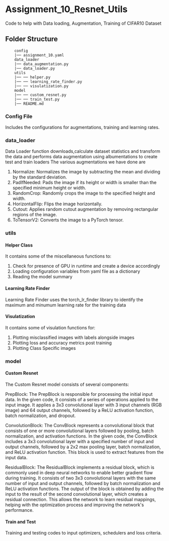 # Assignment_10_Resnet_Utils
Code to help with Data loading, Augmentation, Training of CIFAR10 Dataset

## Folder Structure

~~~
    config
    |── assignment_10.yaml
    data_loader
    |── data_augmentation.py
    |── data_loader.py
    utils
    |── ── helper.py
    |── ── learning_rate_finder.py
    |── ── visulatization.py
    model
    |── ── custom_resnet.py
    |── ── train_test.py
    |── README.md

~~~

### Config File
Includes the configurations for augmentations, training and learning rates.

### data_loader
Data Loader function downloads,calculate dataset statistics and transform the data and performs data augmentation using albumentations to create test and train loaders 
The various augmentations we have done are
1. Normalize: Normalizes the image by subtracting the mean and dividing by the standard deviation.
2. PadIfNeeded: Pads the image if its height or width is smaller than the specified minimum height or width.
3. RandomCrop: Randomly crops the image to the specified height and width.
4. HorizontalFlip: Flips the image horizontally.
5. Cutout: Applies random cutout augmentation by removing rectangular regions of the image.
6. ToTensorV2: Converts the image to a PyTorch tensor.

### utils

#### Helper Class
It contains some of the miscellaneous functions to:
1. Check for presence of GPU in runtime and create a device accordingly
2. Loading configuration variables from yaml file as a dictionary
3. Reading the model summary

#### Learning Rate Finder
Learning Rate Finder uses the torch_lr_finder library to identify the maximum and minumum learning rate for the training data

#### Visulatization
It contains some of visulation functions for:
1. Plotting misclassified images with labels alongside images
2. Plotting loss and accuracy metrics post training
3. Plotting Class Specific images

### model

#### Custom Resnet

The Custom Resnet model consists of several components:

PrepBlock: The PrepBlock is responsible for processing the initial input data. In the given code, it consists of a series of operations applied to the input image. It applies a 3x3 convolutional layer with 3 input channels (RGB image) and 64 output channels, followed by a ReLU activation function, batch normalization, and dropout.

ConvolutionBlock: The ConvBlock represents a convolutional block that consists of one or more convolutional layers followed by pooling, batch normalization, and activation functions. In the given code, the ConvBlock includes a 3x3 convolutional layer with a specified number of input and output channels, followed by a 2x2 max pooling layer, batch normalization, and ReLU activation function. This block is used to extract features from the input data.

ResidualBlock: The ResidualBlock implements a residual block, which is commonly used in deep neural networks to enable better gradient flow during training. It consists of two 3x3 convolutional layers with the same number of input and output channels, followed by batch normalization and ReLU activation functions. The output of the block is obtained by adding the input to the result of the second convolutional layer, which creates a residual connection. This allows the network to learn residual mappings, helping with the optimization process and improving the network's performance.

#### Train and Test

Training and testing codes to input optimizers, schedulers and loss criteria.
